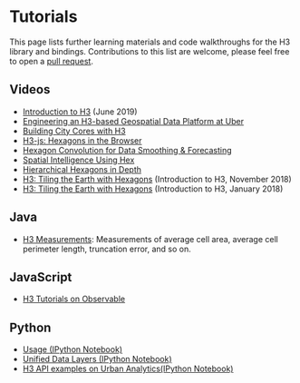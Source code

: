 # Tutorials

This page lists further learning materials and code walkthroughs for the H3 library and bindings. Contributions to this list are welcome, please feel free to open a [pull request](https://github.com/uber/h3/tree/master/docs/community/tutorials.md).

## Videos

- [Introduction to H3](https://www.youtube.com/watch?v=wDuKeUkNLkQ) (June 2019)
- [Engineering an H3-based Geospatial Data Platform at Uber](https://www.youtube.com/watch?v=aCj-YVZ0mlE)
- [Building City Cores with H3](https://www.youtube.com/watch?v=PutOhe8HVNU)
- [H3-js: Hexagons in the Browser](https://www.youtube.com/watch?v=BsMIrBHLfLE&list=PLLEUtp5eGr7CNf9Bj3w3i30rzaU8lKZeV&index=16&t=0s)
- [Hexagon Convolution for Data Smoothing & Forecasting](https://www.youtube.com/watch?v=z3PaGIQTFSE&list=PLLEUtp5eGr7CNf9Bj3w3i30rzaU8lKZeV&index=14&t=0s)
- [Spatial Intelligence Using Hex](https://www.youtube.com/watch?v=0OlIpNAqokQ&list=PLLEUtp5eGr7CNf9Bj3w3i30rzaU8lKZeV&index=18&t=0s)
- [Hierarchical Hexagons in Depth](https://www.youtube.com/watch?v=UILoSqvIM2w&list=PLLEUtp5eGr7CNf9Bj3w3i30rzaU8lKZeV&index=15&t=0s)
- [H3: Tiling the Earth with Hexagons](https://www.youtube.com/watch?v=_-265mfMzl4&list=PLLEUtp5eGr7CNf9Bj3w3i30rzaU8lKZeV&index=22&t=0s) (Introduction to H3, November 2018)
- [H3: Tiling the Earth with Hexagons](https://www.youtube.com/watch?v=ay2uwtRO3QE) (Introduction to H3, January 2018)

## Java

- [H3 Measurements](https://github.com/isaacbrodsky/h3measurements): Measurements of average cell area, average cell perimeter length, truncation error, and so on.

## JavaScript

- [H3 Tutorials on Observable](https://beta.observablehq.com/collection/@nrabinowitz/h3-tutorial)

## Python

- [Usage (IPython Notebook)](https://github.com/uber/h3-py-notebooks/blob/master/notebooks/usage.ipynb)
- [Unified Data Layers (IPython Notebook)](https://github.com/uber/h3-py-notebooks/blob/master/notebooks/unified_data_layers.ipynb)
- [H3 API examples on Urban Analytics(IPython Notebook)](https://github.com/uber/h3-py-notebooks/blob/master/notebooks/urban_analytics.ipynb)
